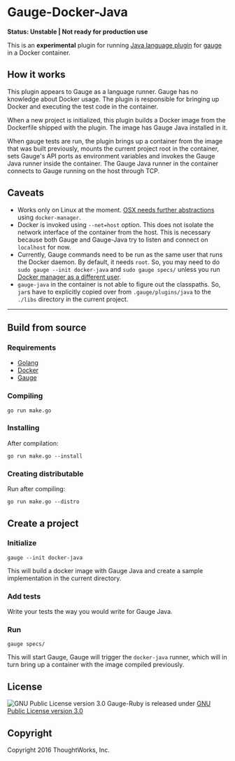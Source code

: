 Gauge-Docker-Java
========================

**Status: Unstable | Not ready for production use**

This is an **experimental** plugin for running [Java language plugin](https://github.com/getgauge/gauge-java) for [gauge](http://gauge.org) in a Docker container.

## How it works

This plugin appears to Gauge as a language runner. Gauge has no knowledge about Docker usage. The plugin is responsible for bringing up Docker and executing the test code in the container.

When a new project is initialized, this plugin builds a Docker image from the Dockerfile shipped with the plugin. The image has Gauge Java installed in it.

When gauge tests are run, the plugin brings up a container from the image that was built previously, mounts the current project root in the container, sets Gauge's API ports as environment variables and invokes the Gauge Java runner inside the container. The Gauge Java runner in the container connects to Gauge running on the host through TCP.

## Caveats

- Works only on Linux at the moment. [OSX needs further abstractions](https://forums.docker.com/t/should-docker-run-net-host-work/14215/4) using `docker-manager`.
- Docker is invoked using `--net=host` option. This does not isolate the network interface of the container from the host. This is necessary because both Gauge and Gauge-Java try to listen and connect on `localhost` for now.
- Currently, Gauge commands need to be run as the same user that runs the Docker daemon. By default, it needs `root`. So, you may need to do `sudo gauge --init docker-java` and `sudo gauge specs/` unless you run [Docker manager as a different user](http://askubuntu.com/q/477551/25541).
- `gauge-java` in the container is not able to figure out the classpaths. So, `jar`s have to explicitly copied over from `.gauge/plugins/java` to the `./libs` directory in the current project.

---

## Build from source

### Requirements

* [Golang](http://golang.org/)
* [Docker](https://docker.com/)
* [Gauge](http://getgauge.io)

### Compiling

```
go run make.go
```

### Installing

After compilation:

```
go run make.go --install
```

### Creating distributable

Run after compiling:

```
go run make.go --distro
```

## Create a project

### Initialize

```
gauge --init docker-java
```

This will build a docker image with Gauge Java and create a sample implementation in the current directory.

### Add tests

Write your tests the way you would write for Gauge Java.

### Run

```
gauge specs/
```

This will start Gauge, Gauge will trigger the `docker-java` runner,
which will in turn bring up a container with the image compiled
previously.

License
-------

![GNU Public License version 3.0](http://www.gnu.org/graphics/gplv3-127x51.png)
Gauge-Ruby is released under [GNU Public License version 3.0](http://www.gnu.org/licenses/gpl-3.0.txt)

Copyright
---------

Copyright 2016 ThoughtWorks, Inc.
